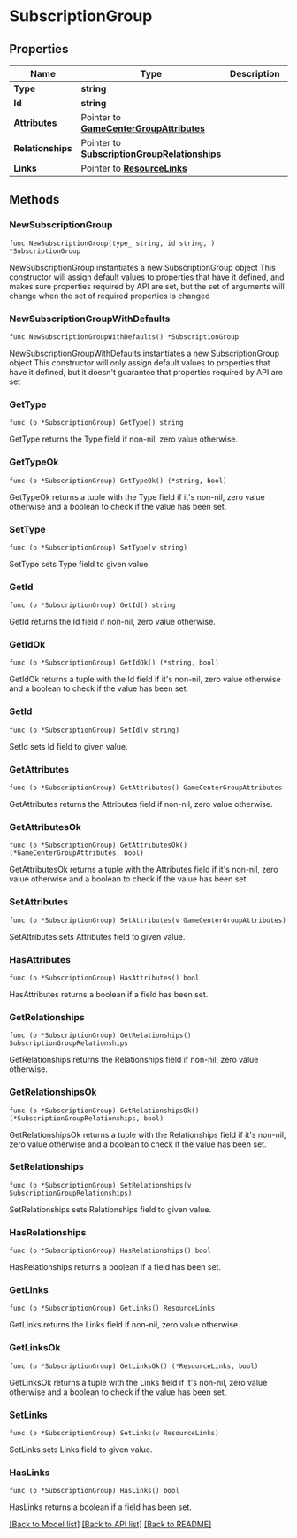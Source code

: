 # SubscriptionGroup

## Properties

Name | Type | Description | Notes
------------ | ------------- | ------------- | -------------
**Type** | **string** |  | 
**Id** | **string** |  | 
**Attributes** | Pointer to [**GameCenterGroupAttributes**](GameCenterGroupAttributes.md) |  | [optional] 
**Relationships** | Pointer to [**SubscriptionGroupRelationships**](SubscriptionGroupRelationships.md) |  | [optional] 
**Links** | Pointer to [**ResourceLinks**](ResourceLinks.md) |  | [optional] 

## Methods

### NewSubscriptionGroup

`func NewSubscriptionGroup(type_ string, id string, ) *SubscriptionGroup`

NewSubscriptionGroup instantiates a new SubscriptionGroup object
This constructor will assign default values to properties that have it defined,
and makes sure properties required by API are set, but the set of arguments
will change when the set of required properties is changed

### NewSubscriptionGroupWithDefaults

`func NewSubscriptionGroupWithDefaults() *SubscriptionGroup`

NewSubscriptionGroupWithDefaults instantiates a new SubscriptionGroup object
This constructor will only assign default values to properties that have it defined,
but it doesn't guarantee that properties required by API are set

### GetType

`func (o *SubscriptionGroup) GetType() string`

GetType returns the Type field if non-nil, zero value otherwise.

### GetTypeOk

`func (o *SubscriptionGroup) GetTypeOk() (*string, bool)`

GetTypeOk returns a tuple with the Type field if it's non-nil, zero value otherwise
and a boolean to check if the value has been set.

### SetType

`func (o *SubscriptionGroup) SetType(v string)`

SetType sets Type field to given value.


### GetId

`func (o *SubscriptionGroup) GetId() string`

GetId returns the Id field if non-nil, zero value otherwise.

### GetIdOk

`func (o *SubscriptionGroup) GetIdOk() (*string, bool)`

GetIdOk returns a tuple with the Id field if it's non-nil, zero value otherwise
and a boolean to check if the value has been set.

### SetId

`func (o *SubscriptionGroup) SetId(v string)`

SetId sets Id field to given value.


### GetAttributes

`func (o *SubscriptionGroup) GetAttributes() GameCenterGroupAttributes`

GetAttributes returns the Attributes field if non-nil, zero value otherwise.

### GetAttributesOk

`func (o *SubscriptionGroup) GetAttributesOk() (*GameCenterGroupAttributes, bool)`

GetAttributesOk returns a tuple with the Attributes field if it's non-nil, zero value otherwise
and a boolean to check if the value has been set.

### SetAttributes

`func (o *SubscriptionGroup) SetAttributes(v GameCenterGroupAttributes)`

SetAttributes sets Attributes field to given value.

### HasAttributes

`func (o *SubscriptionGroup) HasAttributes() bool`

HasAttributes returns a boolean if a field has been set.

### GetRelationships

`func (o *SubscriptionGroup) GetRelationships() SubscriptionGroupRelationships`

GetRelationships returns the Relationships field if non-nil, zero value otherwise.

### GetRelationshipsOk

`func (o *SubscriptionGroup) GetRelationshipsOk() (*SubscriptionGroupRelationships, bool)`

GetRelationshipsOk returns a tuple with the Relationships field if it's non-nil, zero value otherwise
and a boolean to check if the value has been set.

### SetRelationships

`func (o *SubscriptionGroup) SetRelationships(v SubscriptionGroupRelationships)`

SetRelationships sets Relationships field to given value.

### HasRelationships

`func (o *SubscriptionGroup) HasRelationships() bool`

HasRelationships returns a boolean if a field has been set.

### GetLinks

`func (o *SubscriptionGroup) GetLinks() ResourceLinks`

GetLinks returns the Links field if non-nil, zero value otherwise.

### GetLinksOk

`func (o *SubscriptionGroup) GetLinksOk() (*ResourceLinks, bool)`

GetLinksOk returns a tuple with the Links field if it's non-nil, zero value otherwise
and a boolean to check if the value has been set.

### SetLinks

`func (o *SubscriptionGroup) SetLinks(v ResourceLinks)`

SetLinks sets Links field to given value.

### HasLinks

`func (o *SubscriptionGroup) HasLinks() bool`

HasLinks returns a boolean if a field has been set.


[[Back to Model list]](../README.md#documentation-for-models) [[Back to API list]](../README.md#documentation-for-api-endpoints) [[Back to README]](../README.md)


